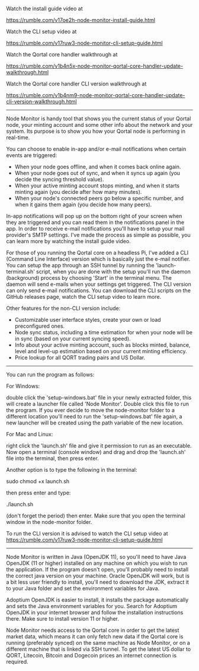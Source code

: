 
Watch the install guide video at 

https://rumble.com/v17oe2h-node-monitor-install-guide.html

Watch the CLI setup video at 

https://rumble.com/v17ruw3-node-monitor-cli-setup-guide.html

Watch the Qortal core handler walkthrough at 

https://rumble.com/v1b4n5x-node-monitor-qortal-core-handler-update-walkthrough.html

Watch the Qortal core handler CLI version walkthrough at 

https://rumble.com/v1b4nm9-node-monitor-qortal-core-handler-update-cli-version-walkthrough.html

--------

Node Monitor is handy tool that shows you the current status of your Qortal node, your minting account and some other info about the network and your system. Its purpose is to show you how your Qortal node is performing in real-time.

You can choose to enable in-app and/or e-mail notifications when certain events are triggered:

- When your node goes offline, and when it comes back online again.
- When your node goes out of sync, and when it syncs up again (you decide the syncing threshold value).
- When your active minting account stops minting, and when it starts minting again (you decide after how many minutes).
- When your node's connected peers go below a specific number, and when it gains them again (you decide how many peers).

In-app notifications will pop up on the bottom right of your screen when they are triggered and you can read them in the notifications panel in the app. In order to receive e-mail notifications you'll have to setup your mail provider's SMTP settings. I've made the process as simple as possible, you can learn more by watching the install guide video.

For those of you running the Qortal core on a headless Pi, I've added a CLI (Command Line Interface) version which is basically just the e-mail notifier. You can setup the app through an SSH tunnel by running the 'launch-terminal.sh' script, when you are done with the setup you'll run the daemon (background) process by choosing 'Start' in the terminal menu. The daemon will send e-mails when your settings get triggered. The CLI version can only send e-mail notifications. You can download the CLI scripts on the GitHub releases page, watch the CLI setup video to learn more. 

Other features for the non-CLI version include:

- Customizable user interface styles, create your own or load preconfigured ones.
- Node sync status, including a time estimation for when your node will be in sync (based on your current syncing speed).
- Info about your active minting account, such as blocks minted, balance, level and level-up estimation based on your current minting efficiency.
- Price lookup for all QORT trading pairs and US Dollar.

------

You can run the program as follows:

For Windows:

double click the 'setup-windows.bat' file in your newly extracted folder, this will create a launcher file called 'Node Monitor'. Double click this file to run the program. If you ever decide to move the node-monitor folder to a different location you'll need to run the 'setup-windows.bat' file again, a new launcher will be created using the path variable of the new location.

For Mac and Linux:

right click the 'launch.sh' file and give it permission to run as an executable. Now open a terminal (console window) and drag and drop the 'launch.sh' file into the terminal, then press enter. 

Another option is to type the following in the terminal:

sudo chmod +x launch.sh

then press enter and type:

./launch.sh

 (don't forget the period) then enter. Make sure that you open the terminal window in the node-monitor folder.
 
 
To run the CLI version it is advised to watch the CLI setup video at https://rumble.com/v17ruw3-node-monitor-cli-setup-guide.html

----------

Node Monitor is written in Java (OpenJDK 11), so you'll need to have Java OpenJDK (11 or higher) installed on any machine on which you wish to run the application. If the program doesn't open, you'll probably need to install the correct java version on your machine. Oracle OpenJDK will work, but is a bit less user friendly to install, you'll need to download the JDK, extract it to your Java folder and set the environment variables for Java. 

Adoptium OpenJDK is easier to install, it installs the package automatically and sets the Java environment variables for you. Search for Adoptium OpenJDK in your internet browser and follow the installation instructions there. Make sure to install version 11 or higher.

Node Monitor needs access to the Qortal core in order to get the latest market data, which means it can only fetch new data if the Qortal core is running (preferably synced) on the same machine as Node Monitor, or on a different machine that is linked via SSH tunnel. To get the latest US dollar to QORT, Litecoin, Bitcoin and Dogecoin prices an internet connection is required.
